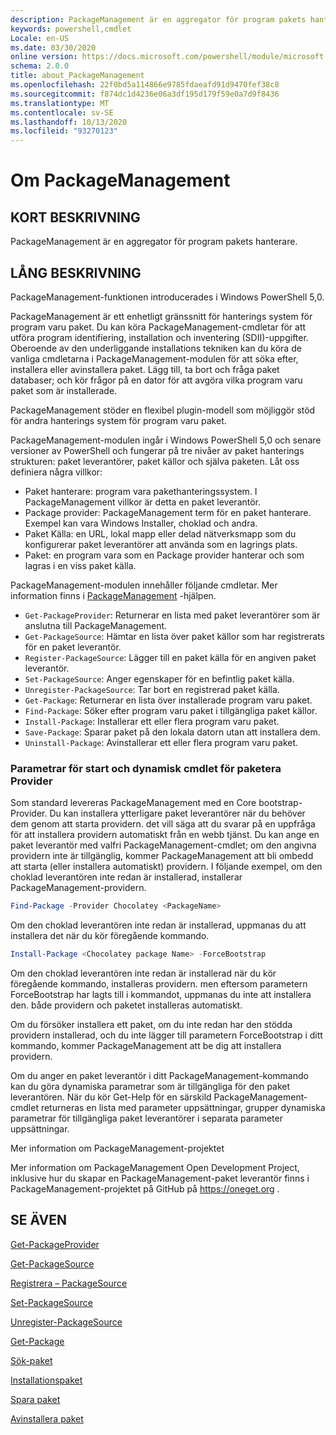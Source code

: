 ```yaml
---
description: PackageManagement är en aggregator för program pakets hanterare.
keywords: powershell,cmdlet
Locale: en-US
ms.date: 03/30/2020
online version: https://docs.microsoft.com/powershell/module/microsoft.powershell.core/about/about_packagemanagement?view=powershell-5.1&WT.mc_id=ps-gethelp
schema: 2.0.0
title: about_PackageManagement
ms.openlocfilehash: 22f0bd5a114866e9785fdaeafd91d9470fef38c8
ms.sourcegitcommit: f874dc1d4236e06a3df195d179f59e0a7d9f8436
ms.translationtype: MT
ms.contentlocale: sv-SE
ms.lasthandoff: 10/13/2020
ms.locfileid: "93270123"
---
```

# <a name="about-packagemanagement"></a>Om PackageManagement

## <a name="short-description"></a>KORT BESKRIVNING
PackageManagement är en aggregator för program pakets hanterare.

## <a name="long-description"></a>LÅNG BESKRIVNING

PackageManagement-funktionen introducerades i Windows PowerShell 5,0.

PackageManagement är ett enhetligt gränssnitt för hanterings system för program varu paket. Du kan köra PackageManagement-cmdletar för att utföra program identifiering, installation och inventering (SDII)-uppgifter. Oberoende av den underliggande installations tekniken kan du köra de vanliga cmdletarna i PackageManagement-modulen för att söka efter, installera eller avinstallera paket. Lägg till, ta bort och fråga paket databaser; och kör frågor på en dator för att avgöra vilka program varu paket som är installerade.

PackageManagement stöder en flexibel plugin-modell som möjliggör stöd för andra hanterings system för program varu paket.

PackageManagement-modulen ingår i Windows PowerShell 5,0 och senare versioner av PowerShell och fungerar på tre nivåer av paket hanterings strukturen: paket leverantörer, paket källor och själva paketen. Låt oss definiera några villkor:

- Paket hanterare: program vara pakethanteringssystem. I PackageManagement villkor är detta en paket leverantör.
- Package provider: PackageManagement term för en paket hanterare. Exempel kan vara Windows Installer, choklad och andra.
- Paket Källa: en URL, lokal mapp eller delad nätverksmapp som du konfigurerar paket leverantörer att använda som en lagrings plats.
- Paket: en program vara som en Package provider hanterar och som lagras i en viss paket källa.

PackageManagement-modulen innehåller följande cmdletar. Mer information finns i [PackageManagement](/powershell/module/packagemanagement) -hjälpen.

- `Get-PackageProvider`: Returnerar en lista med paket leverantörer som är anslutna till PackageManagement.
- `Get-PackageSource`: Hämtar en lista över paket källor som har registrerats för en paket leverantör.
- `Register-PackageSource`: Lägger till en paket källa för en angiven paket leverantör.
- `Set-PackageSource`: Anger egenskaper för en befintlig paket källa.
- `Unregister-PackageSource`: Tar bort en registrerad paket källa.
- `Get-Package`: Returnerar en lista över installerade program varu paket.
- `Find-Package`: Söker efter program varu paket i tillgängliga paket källor.
- `Install-Package`: Installerar ett eller flera program varu paket.
- `Save-Package`: Sparar paket på den lokala datorn utan att installera dem.
- `Uninstall-Package`: Avinstallerar ett eller flera program varu paket.

### <a name="package-provider-bootstrapping-and-dynamic-cmdlet-parameters"></a>Parametrar för start och dynamisk cmdlet för paketera Provider

Som standard levereras PackageManagement med en Core bootstrap-Provider. Du kan installera ytterligare paket leverantörer när du behöver dem genom att starta providern. det vill säga att du svarar på en uppfråga för att installera providern automatiskt från en webb tjänst. Du kan ange en paket leverantör med valfri PackageManagement-cmdlet; om den angivna providern inte är tillgänglig, kommer PackageManagement att bli ombedd att starta (eller installera automatiskt) providern. I följande exempel, om den choklad leverantören inte redan är installerad, installerar PackageManagement-providern.

```powershell
Find-Package -Provider Chocolatey <PackageName>
```

Om den choklad leverantören inte redan är installerad, uppmanas du att installera det när du kör föregående kommando.

```powershell
Install-Package <Chocolatey package Name> -ForceBootstrap
```

Om den choklad leverantören inte redan är installerad när du kör föregående kommando, installeras providern. men eftersom parametern ForceBootstrap har lagts till i kommandot, uppmanas du inte att installera den. både providern och paketet installeras automatiskt.

Om du försöker installera ett paket, om du inte redan har den stödda providern installerad, och du inte lägger till parametern ForceBootstrap i ditt kommando, kommer PackageManagement att be dig att installera providern.

Om du anger en paket leverantör i ditt PackageManagement-kommando kan du göra dynamiska parametrar som är tillgängliga för den paket leverantören. När du kör Get-Help för en särskild PackageManagement-cmdlet returneras en lista med parameter uppsättningar, grupper dynamiska parametrar för tillgängliga paket leverantörer i separata parameter uppsättningar.

Mer information om PackageManagement-projektet

Mer information om PackageManagement Open Development Project, inklusive hur du skapar en PackageManagement-paket leverantör finns i PackageManagement-projektet på GitHub på https://oneget.org .

## <a name="see-also"></a>SE ÄVEN

[Get-PackageProvider](xref:PackageManagement.Get-PackageProvider)

[Get-PackageSource](xref:PackageManagement.Get-PackageSource)

[Registrera – PackageSource](xref:PackageManagement.Register-PackageSource)

[Set-PackageSource](xref:PackageManagement.Set-PackageSource)

[Unregister-PackageSource](xref:PackageManagement.Unregister-PackageSource)

[Get-Package](xref:PackageManagement.Get-Package)

[Sök-paket](xref:PackageManagement.Find-Package)

[Installationspaket](xref:PackageManagement.Install-Package)

[Spara paket](xref:PackageManagement.Save-Package)

[Avinstallera paket](xref:PackageManagement.Uninstall-Package)
